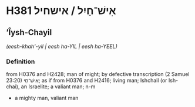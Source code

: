 # H381 אִישׁ־חַיִל / אישחיל

## ʼÎysh-Chayil

_(eesh-khah'-yil | eesh ha-YIL | eesh ha-YEEL)_

### Definition

from H0376 and H2428; man of might; by defective transcription (2 Samuel 23:20) אִישׁ־חַי; as if from H0376 and H2416; living man; Ishchail (or Ish-chai), an Israelite; a valiant man; n-m

- a mighty man, valiant man
